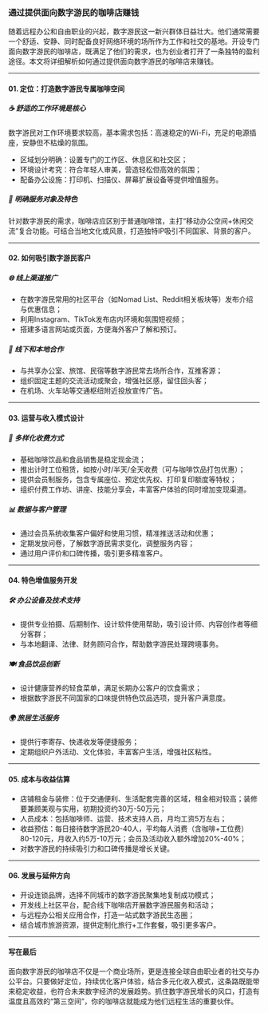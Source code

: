 ### 通过提供面向数字游民的咖啡店赚钱

随着远程办公和自由职业的兴起，数字游民这一新兴群体日益壮大。他们通常需要一个舒适、安静、同时配备良好网络环境的场所作为工作和社交的基地。开设专门面向数字游民的咖啡店，既满足了他们的需求，也为创业者打开了一条独特的盈利途径。本文将详细解析如何通过提供面向数字游民的咖啡店来赚钱。

***

#### 01. 定位：打造数字游民专属咖啡空间  
##### ☕ 舒适的工作环境是核心  
数字游民对工作环境要求较高，基本需求包括：高速稳定的Wi-Fi，充足的电源插座，安静但不枯燥的氛围。  
- 区域划分明确：设置专门的工作区、休息区和社交区；  
- 环境设计考究：符合年轻人审美，营造轻松但高效的氛围；  
- 配备办公设施：打印机、扫描仪、屏幕扩展设备等提供增值服务。  

##### 🎯 明确服务对象及特色  
针对数字游民的需求，咖啡店应区别于普通咖啡馆，主打“移动办公空间+休闲交流”复合功能。可结合当地文化或风景，打造独特IP吸引不同国家、背景的客户。

***

#### 02. 如何吸引数字游民客户  
##### 🌐 线上渠道推广  
- 在数字游民常用的社区平台（如Nomad List、Reddit相关板块等）发布介绍与优惠信息；  
- 利用Instagram、TikTok发布店内环境和氛围短视频；  
- 搭建多语言网站或页面，方便海外客户了解和预订。  

##### 📍 线下和本地合作  
- 与共享办公室、旅馆、民宿等数字游民常去场所合作，互推客源；  
- 组织固定主题的交流活动或聚会，增强社区感，留住回头客；  
- 在机场、火车站等交通枢纽附近投放宣传广告。  

***

#### 03. 运营与收入模式设计  
##### 💼 多样化收费方式  
- 基础咖啡饮品和食品销售是稳定现金流；  
- 推出计时工位租赁，如按小时/半天/全天收费（可与咖啡饮品打包优惠）；  
- 提供会员制服务，包含专属座位、预定优先权、打印复印额度等特权；  
- 组织付费工作坊、讲座、技能分享会，丰富客户体验的同时增加变现渠道。  

##### 📊 数据与客户管理  
- 通过会员系统收集客户偏好和使用习惯，精准推送活动和优惠；  
- 定期发放问卷，了解数字游民需求变化，调整服务内容；  
- 通过用户评价和口碑传播，吸引更多精准客户。

***

#### 04. 特色增值服务开发  
##### 🛠 办公设备及技术支持  
- 提供专业拍摄、后期制作、设计软件使用帮助，吸引设计师、内容创作者等细分客群；  
- 与本地翻译、法律、财务顾问合作，帮助数字游民处理跨境事务。  

##### 🍽 食品饮品创新  
- 设计健康营养的轻食菜单，满足长期办公客户的饮食需求；  
- 根据数字游民不同国家的口味提供特色饮品选项，提升客户满意度。  

##### 🌍 旅居生活服务  
- 提供行李寄存、快递收发等便捷服务；  
- 定期组织户外活动、文化体验，丰富客户生活，增强社区粘性。  

***

#### 05. 成本与收益估算  
- 店铺租金与装修：位于交通便利、生活配套完善的区域，租金相对较高；装修要兼顾美观与实用，初期投资约30万-50万元；  
- 人员成本：包括咖啡师、运营、技术支持人员，月均工资5万左右；  
- 收益预估：每日接待数字游民20-40人，平均每人消费（含咖啡+工位费）80-120元，月收入约5万-10万元；会员及活动收入额外增加20%-40%；  
- 对数字游民的持续吸引力和口碑传播是增长关键。

***

#### 06. 发展与延伸方向  
- 开设连锁品牌，选择不同城市的数字游民聚集地复制成功模式；  
- 开发线上社区平台，配合线下咖啡店开展数字游民服务和活动；  
- 与远程办公相关应用合作，打造一站式数字游民生态圈；  
- 结合城市旅游资源，提供定制化旅行+工作套餐，吸引更多客户。

***

#### 写在最后  
面向数字游民的咖啡店不仅是一个商业场所，更是连接全球自由职业者的社交与办公平台。只要做好定位，持续优化客户体验，结合多元化收入模式，这条路既能带来稳定收益，也符合未来数字经济的发展趋势。抓住数字游民增长的风口，打造有温度且高效的“第三空间”，你的咖啡店就能成为他们远程生活的重要伙伴。